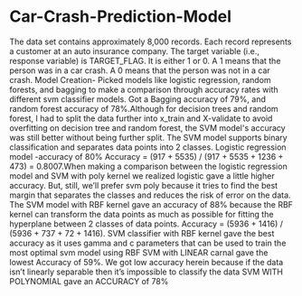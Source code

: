 # Car-Crash-Prediction-Model
The data set contains approximately 8,000 records. Each record represents a customer at an auto insurance company. The target variable (i.e., response variable) is TARGET_FLAG. It is either 1 or 0. A 1 means that the person was in a car crash. A 0 means that the person was not in a car crash.
Model Creation- Picked  models  like logistic regression, random forests, and bagging to make a comparison through accuracy rates with different svm classifier models. Got a Bagging accuracy of 79%, and random forest accuracy of 78%.Although for decision trees and random forest, I had to split the data further into x_train and X-validate to avoid overfitting on decision tree and random forest, the SVM model's accuracy was still better without being further split. The SVM model supports binary classification and separates data points into 2 classes.  Logistic regression model -accuracy of 80%  Accuracy = (917 + 5535) / (917 + 5535 + 1236 + 473) = 0.8007.When making a comparison between the logistic regression model and SVM with poly kernel we realized logistic gave a little higher accuracy. But, still, we’ll prefer svm poly because it tries to find the best margin that separates the classes and reduces the risk of error on the data.
The SVM model with RBF kernel gave an accuracy of 88% because the RBF kernel can transform the data points as much as possible for fitting the hyperplane between 2 classes of data points. Accuracy = (5936 + 1416) / (5936 + 737 + 72 + 1416). SVM classifier with RBF kernel gave the best accuracy as it uses gamma and c parameters that can be used to train the most optimal svm model using RBF 
SVM with LINEAR carnal gave the lowest Accuracy of 59%. We got low accuracy herein because if the data isn’t linearly separable then it’s impossible to classify the data 
SVM WITH POLYNOMIAL gave an ACCURACY of 78%
